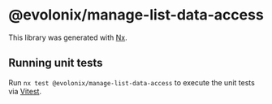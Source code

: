 # @evolonix/manage-list-data-access

This library was generated with [Nx](https://nx.dev).

## Running unit tests

Run `nx test @evolonix/manage-list-data-access` to execute the unit tests via [Vitest](https://vitest.dev/).
